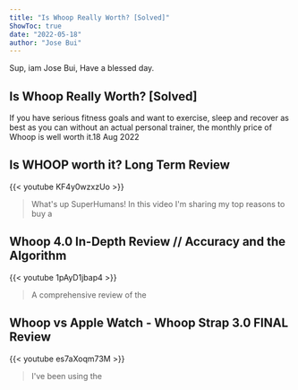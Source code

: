 ```yaml
---
title: "Is Whoop Really Worth? [Solved]"
ShowToc: true 
date: "2022-05-18"
author: "Jose Bui" 
---
```


Sup, iam Jose Bui, Have a blessed day.
## Is Whoop Really Worth? [Solved]
If you have serious fitness goals and want to exercise, sleep and recover as best as you can without an actual personal trainer, the monthly price of Whoop is well worth it.18 Aug 2022

## Is WHOOP worth it? Long Term Review
{{< youtube KF4y0wzxzUo >}}
>What's up SuperHumans! In this video I'm sharing my top reasons to buy a 

## Whoop 4.0 In-Depth Review // Accuracy and the Algorithm
{{< youtube 1pAyD1jbap4 >}}
>A comprehensive review of the 

## Whoop vs Apple Watch - Whoop Strap 3.0 FINAL Review
{{< youtube es7aXoqm73M >}}
>I've been using the 

